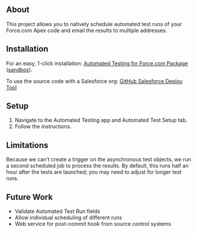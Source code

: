 About
-----    

This project allows you to natively schedule automated test runs of your Force.com Apex code and email the results to multiple addresses.

Installation
------------

For an easy, 1-click installation: [Automated Testing for Force.com Package](https://login.salesforce.com/packaging/installPackage.apexp?p0=04ti0000000Cjj9) ([sandbox](https://test.salesforce.com/packaging/installPackage.apexp?p0=04ti0000000Cjj9)).

To use the source code with a Salesforce org: [GitHub Salesforce Deploy Tool](https://githubsfdeploy.herokuapp.com/?owner=mbotos&repo=Automated-Testing-for-Force.com)   

Setup
-----

1. Navigate to the Automated Testing app and Automated Test Setup tab.
2. Follow the instructions.   

Limitations
-----------

Because we can't create a trigger on the asynchronous test objects, we run a second scheduled job to process the results. By default, this runs half an hour after the tests are launched; you may need to adjust for longer test runs.

Future Work
-----------

* Validate Automated Test Run fields
* Allow individual scheduling of different runs
* Web service for post-commit hook from source control systems  
